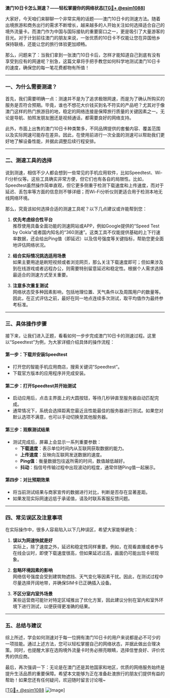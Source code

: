 **澳门10日卡怎么测速？——轻松掌握你的网络状态[[TG💪+ @esim1088](https://t.me/s/esim1088)]**

大家好，今天咱们来聊聊一个非常实用的话题——澳门10日卡的测速方法。随着出境旅游和商务出行的需求不断增长，越来越多的人开始关注如何选择适合自己的境外流量卡。而澳门作为中国与国际接轨的重要窗口之一，更是吸引了大量游客的目光。对于计划前往澳门的朋友来说，一张优质的10日卡不仅能让您在异国他乡保持联络，还能让您的旅行体验更加顺畅。

那么，问题来了：当我们拿到一张澳门10日卡后，怎样才能知道自己到底有没有享受到应有的网速呢？别急，这篇文章将手把手教您如何科学地测试澳门10日卡的速度，确保您的每一笔花费都物有所值！

---

### **一、为什么需要测速？**

首先，我们需要明确一点：测速并不是为了追求极限网速，而是为了确认所购买的服务是否符合预期。毕竟，谁也不想花大价钱买到名不符实的产品吧？尤其对于像澳门这样的热门旅游目的地，稳定的网络连接是保障旅行质量的关键因素之一。无论是导航、拍照发朋友圈还是视频通话，都需要良好的网络支持。

此外，市面上出售的澳门10日卡种类繁多，不同品牌提供的套餐内容、覆盖范围以及实际网速可能存在差异。因此，在使用前进行一次全面的测速可以帮助我们更好地了解设备性能，并据此调整后续行程安排。

---

### **二、测速工具的选择**

说到测速，相信不少人都会想到一些常见的手机应用软件，比如Speedtest、Wi-Fi分析仪等。这些工具确实非常方便，但它们也有各自的局限性。比如，Speedtest虽然操作简单直观，但它更多侧重于检测下载速度和上传速度，而对于延迟、丢包率等方面的信息则不够详细；而Wi-Fi分析仪则更适合用于检测本地无线网络环境。

那么，究竟该如何选择合适的测速工具呢？以下几点建议或许能帮到您：

1. **优先考虑综合性平台**  
   推荐使用具备全面功能的测速网站或APP，例如Google提供的“Speed Test by Ookla”或者国内知名的“360测速”。这类工具不仅能提供基础的上下行速率数据，还会给出Ping值（即延迟）以及信号强度等关键指标，帮助您更全面地评估网络状况。

2. **结合实际情况挑选适用场景**  
   如果主要用途是刷短视频或者浏览网页，那么关注下载速度即可；但如果涉及到在线游戏或者远程办公，则需要特别留意延迟和稳定性。根据个人需求选择最适合的测速方式至关重要。

3. **注意多次重复测试**  
   网络状态受多种因素影响，包括地理位置、天气条件以及周围用户的数量等。因此，在正式评估之前，最好在同一地点连续多次测试，取平均值作为最终参考标准。

---

### **三、具体操作步骤**

接下来，让我们进入正题，看看如何一步步完成澳门10日卡的测速过程。这里以“Speedtest”为例，为大家详细介绍具体的操作流程：

#### **第一步：下载并安装Speedtest**
- 打开您的智能手机应用商店，搜索关键词“Speedtest”。
- 下载官方版本的应用程序并完成安装。

#### **第二步：打开Speedtest并开始测试**
- 启动应用后，点击主界面上的大圆按钮，等待几秒钟直至服务器自动匹配完成。
- 通常情况下，系统会选择距离您最近且性能最佳的服务器进行测试。如果您对默认选项不满意，也可以手动切换至其他服务器。

#### **第三步：观察测试结果**
- 测试完成后，屏幕上会显示一系列重要参数：
  - **下载速度**：表示单位时间内从互联网获取数据的能力。
  - **上传速度**：反映向互联网发送数据的速度。
  - **Ping值**：衡量数据包往返所需的时间，数值越低越好。
  - **抖动**：指信号传输过程中出现波动的程度，通常伴随Ping值一起展示。

#### **第四步：对比预期效果**
- 将当前测试结果与商家宣传的数据进行对比，判断是否存在显著差距。
- 如果发现实际网速远低于承诺值，请及时联系客服反馈问题。

---

### **四、常见误区及注意事项**

在实际操作中，很多人容易陷入以下几种误区，希望大家能够避免：

1. **误以为网速快就是好**  
   实际上，除了速度之外，延迟和稳定性同样重要。例如，在观看直播或者参与在线会议时，即使下载速度很高，但如果延迟过高，画面仍可能出现卡顿现象。

2. **忽略环境因素的影响**  
   网络信号强度会受到建筑物遮挡、天气变化等因素干扰。因此，在测试过程中尽量选择开阔地带，并确保SIM卡已正确插入设备。

3. **不区分室内室外场景**  
   某些运营商可能针对特定区域推出了优化方案，因此建议分别在室内和室外环境下进行测试，以便获得更准确的结果。

---

### **五、总结与建议**

综上所述，学会如何测速对于每一位拥有澳门10日卡的用户来说都是必不可少的一项技能。通过上述方法，您可以轻松掌握自己的网络状态，并据此做出合理决策。同时，也提醒大家在选购境外流量卡时务必擦亮眼睛，选择信誉良好、评价优秀的供应商。

最后，再次强调一下：无论是在澳门还是其他国家和地区，优质的网络服务始终是提升生活品质的重要保障。希望本文能够为正在准备赴澳旅行的朋友们提供有益的帮助！如果您还有任何疑问，欢迎随时留言讨论哦~

[[TG💪+ @esim1088](https://t.me/s/esim1088) ![Image](https://i.postimg.cc/4NQfJmqS/Snipaste-2025-05-13-00-14-12.png)]